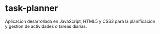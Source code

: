 # task-planner

Aplicacion desarrollada en JavaScript, HTML5 y CSS3 para la planificacion y gestion de actividades o tareas diarias.
